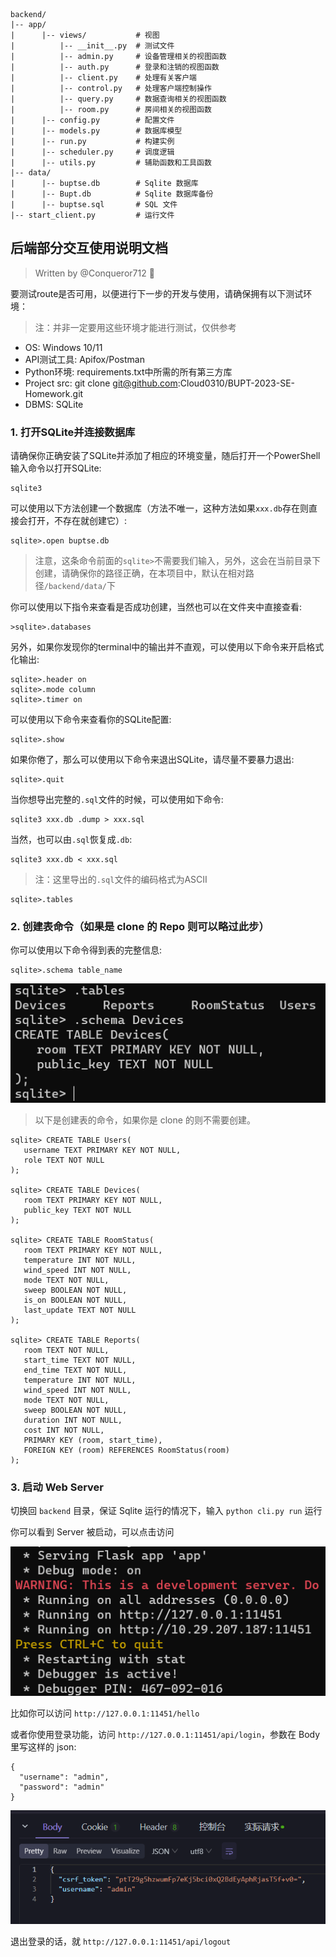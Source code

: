 ```
backend/
|-- app/
|      |-- views/           # 视图
|          |-- __init__.py  # 测试文件
|          |-- admin.py     # 设备管理相关的视图函数
|          |-- auth.py      # 登录和注销的视图函数
|          |-- client.py    # 处理有关客户端
|          |-- control.py   # 处理客户端控制操作
|          |-- query.py     # 数据查询相关的视图函数
|          |-- room.py      # 房间相关的视图函数
|      |-- config.py        # 配置文件
|      |-- models.py        # 数据库模型
|      |-- run.py           # 构建实例
|      |-- scheduler.py     # 调度逻辑
|      |-- utils.py         # 辅助函数和工具函数
|-- data/
|      |-- buptse.db        # Sqlite 数据库
|      |-- Bupt.db          # Sqlite 数据库备份
|      |-- buptse.sql       # SQL 文件
|-- start_client.py         # 运行文件
```
## 后端部分交互使用说明文档

> Written by @Conqueror712 🤗

要测试route是否可用，以便进行下一步的开发与使用，请确保拥有以下测试环境：

> 注：并非一定要用这些环境才能进行测试，仅供参考

- OS: Windows 10/11
- API测试工具: Apifox/Postman
- Python环境: requirements.txt中所需的所有第三方库
- Project src: git clone git@github.com:Cloud0310/BUPT-2023-SE-Homework.git
- DBMS: SQLite

### 1. 打开SQLite并连接数据库

请确保你正确安装了SQLite并添加了相应的环境变量，随后打开一个PowerShell输入命令以打开SQLite:

```
sqlite3
```

可以使用以下方法创建一个数据库（方法不唯一，这种方法如果`xxx.db`存在则直接会打开，不存在就创建它）:

```
sqlite>.open buptse.db
```      

> 注意，这条命令前面的`sqlite>`不需要我们输入，另外，这会在当前目录下创建，请确保你的路径正确，在本项目中，默认在相对路径`/backend/data/`下

你可以使用以下指令来查看是否成功创建，当然也可以在文件夹中直接查看:

```
>sqlite>.databases
```

另外，如果你发现你的terminal中的输出并不直观，可以使用以下命令来开启格式化输出:

```
sqlite>.header on
sqlite>.mode column
sqlite>.timer on
```

可以使用以下命令来查看你的SQLite配置:

```
sqlite>.show
```

如果你倦了，那么可以使用以下命令来退出SQLite，请尽量不要暴力退出:

```
sqlite>.quit
```

当你想导出完整的`.sql`文件的时候，可以使用如下命令:

```
sqlite3 xxx.db .dump > xxx.sql
```

当然，也可以由`.sql`恢复成`.db`:

```
sqlite3 xxx.db < xxx.sql
```

> 注：这里导出的`.sql`文件的编码格式为ASCII

```
sqlite>.tables
```

### 2. 创建表命令（如果是 clone 的 Repo 则可以略过此步）

你可以使用以下命令得到表的完整信息:

```
sqlite>.schema table_name
```

![image](../backend/img/1.png)

> 以下是创建表的命令，如果你是 clone 的则不需要创建。

```
sqlite> CREATE TABLE Users(
   username TEXT PRIMARY KEY NOT NULL,
   role TEXT NOT NULL
);

sqlite> CREATE TABLE Devices(
   room TEXT PRIMARY KEY NOT NULL,
   public_key TEXT NOT NULL
);

sqlite> CREATE TABLE RoomStatus(
   room TEXT PRIMARY KEY NOT NULL,
   temperature INT NOT NULL,
   wind_speed INT NOT NULL,
   mode TEXT NOT NULL,
   sweep BOOLEAN NOT NULL,
   is_on BOOLEAN NOT NULL,
   last_update TEXT NOT NULL
);

sqlite> CREATE TABLE Reports(
   room TEXT NOT NULL,
   start_time TEXT NOT NULL,
   end_time TEXT NOT NULL,
   temperature INT NOT NULL,
   wind_speed INT NOT NULL,
   mode TEXT NOT NULL,
   sweep BOOLEAN NOT NULL,
   duration INT NOT NULL,
   cost INT NOT NULL,
   PRIMARY KEY (room, start_time),
   FOREIGN KEY (room) REFERENCES RoomStatus(room)
);
```

### 3. 启动 Web Server

切换回 `backend` 目录，保证 Sqlite 运行的情况下，输入 `python cli.py run` 运行

你可以看到 Server 被启动，可以点击访问

![image](../backend/img/2.png)

比如你可以访问 `http://127.0.0.1:11451/hello`

或者你使用登录功能，访问 `http://127.0.0.1:11451/api/login`，参数在 Body 里写这样的 json:

```
{
  "username": "admin",
  "password": "admin"
}
```

![image](../backend/img/3.png)

退出登录的话，就 `http://127.0.0.1:11451/api/logout`